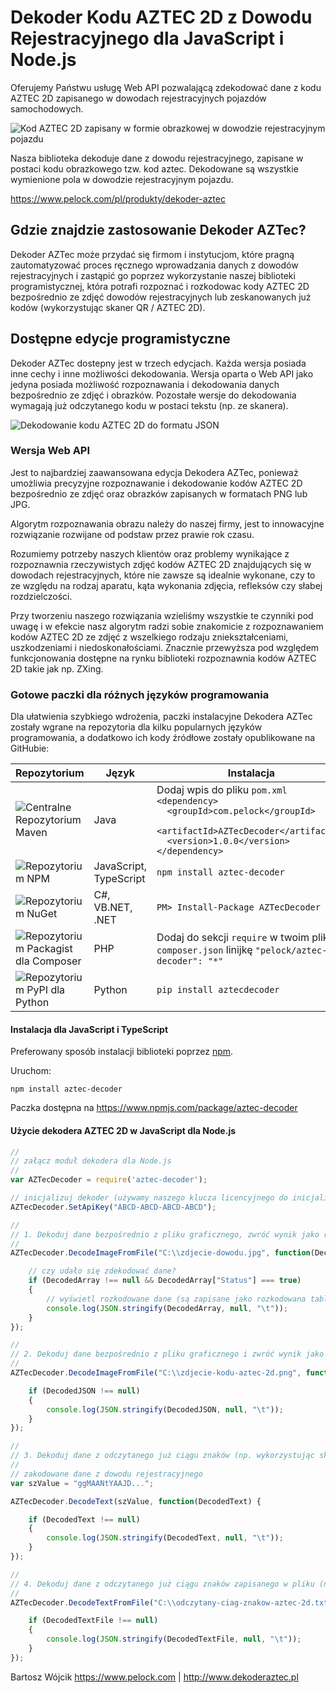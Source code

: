 # Dekoder Kodu AZTEC 2D z Dowodu Rejestracyjnego dla JavaScript i Node.js

Oferujemy Państwu usługę Web API pozwalającą zdekodować dane z kodu AZTEC 2D zapisanego w dowodach rejestracyjnych pojazdów samochodowych.

![Kod AZTEC 2D zapisany w formie obrazkowej w dowodzie rejestracyjnym pojazdu](https://www.pelock.com/img/pl/produkty/dekoder-aztec/dowod-rejestracyjny-kod-aztec-2d.jpg)

Nasza biblioteka dekoduje dane z dowodu rejestracyjnego, zapisane w postaci kodu obrazkowego tzw. kod aztec. Dekodowane są wszystkie wymienione pola w dowodzie rejestracyjnym pojazdu.

https://www.pelock.com/pl/produkty/dekoder-aztec

## Gdzie znajdzie zastosowanie Dekoder AZTec?

Dekoder AZTec może przydać się firmom i instytucjom, które pragną zautomatyzować proces ręcznego wprowadzania danych z dowodów rejestracyjnych i zastąpić go poprzez wykorzystanie naszej biblioteki programistycznej, która potrafi rozpoznać i rozkodowac kody AZTEC 2D bezpośrednio ze zdjęć dowodów rejestracyjnych lub zeskanowanych już kodów (wykorzystując skaner QR / AZTEC 2D).

## Dostępne edycje programistyczne

Dekoder AZTec dostepny jest w trzech edycjach. Każda wersja posiada inne cechy i inne możliwości dekodowania. Wersja oparta o Web API jako jedyna posiada możliwość rozpoznawania i dekodowania danych bezpośrednio ze zdjęć i obrazków. Pozostałe wersje do dekodowania wymagają już odczytanego kodu w postaci tekstu (np. ze skanera).

![Dekodowanie kodu AZTEC 2D do formatu JSON](https://www.pelock.com/img/pl/produkty/dekoder-aztec/dekodowanie-kodu-aztec-2d-do-json.png)

### Wersja Web API

Jest to najbardziej zaawansowana edycja Dekodera AZTec, ponieważ umożliwia precyzyjne rozpoznawanie i dekodowanie kodów AZTEC 2D bezpośrednio ze zdjęć oraz obrazków zapisanych w formatach PNG lub JPG.

Algorytm rozpoznawania obrazu należy do naszej firmy, jest to innowacyjne rozwiązanie rozwijane od podstaw przez prawie rok czasu.

Rozumiemy potrzeby naszych klientów oraz problemy wynikające z rozpoznawnia rzeczywistych zdjęć kodów AZTEC 2D znajdujących się w dowodach rejestracyjnych, które nie zawsze są idealnie wykonane, czy to ze względu na rodzaj aparatu, kąta wykonania zdjęcia, refleksów czy słabej rozdzielczości.

Przy tworzeniu naszego rozwiązania wzieliśmy wszystkie te czynniki pod uwagę i w efekcie nasz algorytm radzi sobie znakomicie z rozpoznawaniem kodów AZTEC 2D ze zdjęć z wszelkiego rodzaju zniekształceniami, uszkodzeniami i niedoskonałościami. Znacznie przewyższa pod względem funkcjonowania dostępne na rynku biblioteki rozpoznawnia kodów AZTEC 2D takie jak np. ZXing.

### Gotowe paczki dla różnych języków programowania

Dla ułatwienia szybkiego wdrożenia, paczki instalacyjne Dekodera AZTec zostały wgrane na repozytoria dla kilku popularnych języków programowania, a dodatkowo ich kody źródłowe zostały opublikowane na GitHubie:

| Repozytorium | Język | Instalacja | Paczka | GitHub |
| ------------ | ----- | ---------- | ------ | ------ |
| ![Centralne Repozytorium Maven](https://www.pelock.com/img/logos/repo-maven.png) | Java | Dodaj wpis do pliku `pom.xml`<br />`<dependency>`<br />`  <groupId>com.pelock</groupId>`<br />`  <artifactId>AZTecDecoder</artifactId>`<br />`  <version>1.0.0</version>`<br />`</dependency>` | [Maven](https://search.maven.org/#search%7Cga%7C1%7Cg%3A%22com.pelock%22) | [Źródła](https://github.com/PELock/Dekoder-AZTEC-2D-Java)
| ![Repozytorium NPM](https://www.pelock.com//img/logos/repo-npm.png) | JavaScript, TypeScript | `npm install aztec-decoder` | [NPM](https://www.npmjs.com/package/aztec-decoder) | [Źródła](https://github.com/PELock/Dekoder-AZTEC-2D-JavaScript)
| ![Repozytorium NuGet](https://www.pelock.com/img/logos/repo-nuget.png) | C#, VB.NET, .NET | `PM> Install-Package AZTecDecoder` | [NuGet](https://www.nuget.org/packages/AZTecDecoder/) | [Źródła](https://github.com/PELock/Dekoder-AZTEC-2D-CSharp)
| ![Repozytorium Packagist dla Composer](https://www.pelock.com/img/logos/repo-packagist-composer.png) | PHP | Dodaj do sekcji `require` w twoim pliku `composer.json` linijkę `"pelock/aztec-decoder": "*"` | [Packagist](https://packagist.org/packages/pelock/aztec-decoder) | [Źródła](https://github.com/PELock/Dekoder-AZTEC-2D-PHP)
| ![Repozytorium PyPI dla Python](https://www.pelock.com/img/logos/repo-pypi.png) | Python | `pip install aztecdecoder` | [PyPi](https://pypi.org/project/aztecdecoder/) | [Źródła](https://github.com/PELock/Dekoder-AZTEC-2D-Python)

#### Instalacja dla JavaScript i TypeScript

Preferowany sposób instalacji biblioteki poprzez [npm](https://www.npmjs.com/).

Uruchom:

```
npm install aztec-decoder
```

Paczka dostępna na https://www.npmjs.com/package/aztec-decoder

#### Użycie dekodera AZTEC 2D w JavaScript dla Node.js

```javascript
//
// załącz moduł dekodera dla Node.js
//
var AZTecDecoder = require('aztec-decoder');

// inicjalizuj dekoder (używamy naszego klucza licencyjnego do inicjalizacji)
AZTecDecoder.SetApiKey("ABCD-ABCD-ABCD-ABCD");

//
// 1. Dekoduj dane bezpośrednio z pliku graficznego, zwróć wynik jako rozkodowaną tablicę elementów JSON
//
AZTecDecoder.DecodeImageFromFile("C:\\zdjecie-dowodu.jpg", function(DecodedArray) {

    // czy udało się zdekodować dane?
    if (DecodedArray !== null && DecodedArray["Status"] === true)
    {
        // wyświetl rozkodowane dane (są zapisane jako rozkodowana tablica elementów JSON)
        console.log(JSON.stringify(DecodedArray, null, "\t"));
    }
});

//
// 2. Dekoduj dane bezpośrednio z pliku graficznego i zwróć wynik jako rozkodowaną tablicę elementów JSON
//
AZTecDecoder.DecodeImageFromFile("C:\\zdjecie-kodu-aztec-2d.png", function(DecodedJSON) {

    if (DecodedJSON !== null)
    {
        console.log(JSON.stringify(DecodedJSON, null, "\t"));
    }
});

//
// 3. Dekoduj dane z odczytanego już ciągu znaków (np. wykorzystując skaner ręczny)
//
// zakodowane dane z dowodu rejestracyjnego
var szValue = "ggMAANtYAAJD...";

AZTecDecoder.DecodeText(szValue, function(DecodedText) {

    if (DecodedText !== null)
    {
        console.log(JSON.stringify(DecodedText, null, "\t"));
    }
});

//
// 4. Dekoduj dane z odczytanego już ciągu znaków zapisanego w pliku (np. wykorzystując skaner ręczny)
//
AZTecDecoder.DecodeTextFromFile("C:\\odczytany-ciag-znakow-aztec-2d.txt", function(DecodedTextFile) {

    if (DecodedTextFile !== null)
    {
        console.log(JSON.stringify(DecodedTextFile, null, "\t"));
    }
});
```

Bartosz Wójcik
https://www.pelock.com | http://www.dekoderaztec.pl
